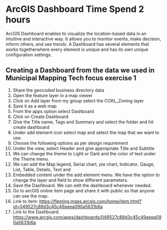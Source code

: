# ArcGIS Dashboard          Time Spend 2 hours
ArcGIS Dashboard enables to visualize the location-based data in an intuitive and interactive way. 
It allows you to monitor events, make decision, inform others, and see trends. 
A Dashboard has several elements that works togetherwhere every element is unique and has its own unique configuration settings.

## Creating a Dashboard from the data we used in Municipal Mapping Tech focus exercise 1
1.	Share the geocoded business directory data
2.	 Open the feature layer in a map viewer
3.	Click on Add layer from my group select the COKL_Zoning layer
4.	Save it as a web map
5.	From the apps option select Dashboard
6.	Click on Create Dashboard
7.	Give the Title name, Tags and Summary and select the folder and hit create dashboard
8.	Under add element icon select map and select the map that we want to use.
9.	Choose the following options as per design requirement
10.	 Under the view, select Header and give appropriate Title and Subtitle
11.	We can change the theme to Light or Dark and the color of text under the Theme menu.
12.	We can add the Map legend, Serial chart, pie chart, Indicator, Gauge, List, Table, Details, Text and
13.	Embedded content under the add element menu. We have the option to change the layer and field to show different parameters.
14.	Save the Dashboard. We can edit the dashboard whenever needed.
15.	Go to arcGIS online item page and share it with public so that anyone can see the map.
16.	Link to item: https://fleming.maps.arcgis.com/home/item.html?id=049527c89d3c45c49aeea090a5631b6a
17.	Link to the Dashboard: https://www.arcgis.com/apps/dashboards/049527c89d3c45c49aeea090a5631b6a
